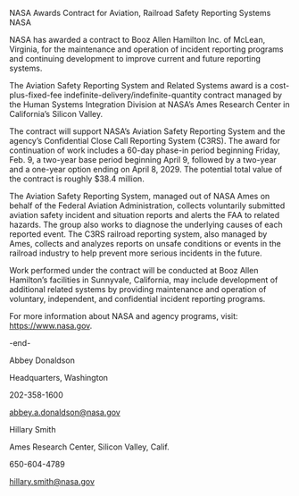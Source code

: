 NASA Awards Contract for Aviation, Railroad Safety Reporting Systems 
 NASA

NASA has awarded a contract to Booz Allen Hamilton Inc. of McLean, Virginia, for the maintenance and operation of incident reporting programs and continuing development to improve current and future reporting systems.

The Aviation Safety Reporting System and Related Systems award is a cost-plus-fixed-fee indefinite-delivery/indefinite-quantity contract managed by the Human Systems Integration Division at NASA’s Ames Research Center in California’s Silicon Valley.

The contract will support NASA’s Aviation Safety Reporting System and the agency’s Confidential Close Call Reporting System (C3RS). The award for continuation of work includes a 60-day phase-in period beginning Friday, Feb. 9, a two-year base period beginning April 9, followed by a two-year and a one-year option ending on April 8, 2029. The potential total value of the contract is roughly $38.4 million.

The Aviation Safety Reporting System, managed out of NASA Ames on behalf of the Federal Aviation Administration, collects voluntarily submitted aviation safety incident and situation reports and alerts the FAA to related hazards. The group also works to diagnose the underlying causes of each reported event. The C3RS railroad reporting system, also managed by Ames, collects and analyzes reports on unsafe conditions or events in the railroad industry to help prevent more serious incidents in the future.

Work performed under the contract will be conducted at Booz Allen Hamilton’s facilities in Sunnyvale, California, may include development of additional related systems by providing maintenance and operation of voluntary, independent, and confidential incident reporting programs.

For more information about NASA and agency programs, visit: https://www.nasa.gov.

-end-

Abbey Donaldson

Headquarters, Washington

202-358-1600

abbey.a.donaldson@nasa.gov

Hillary Smith

Ames Research Center, Silicon Valley, Calif.

650-604-4789

hillary.smith@nasa.gov